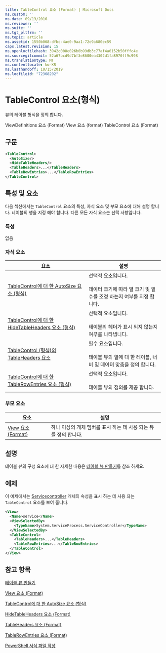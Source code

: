 ```yaml
---
title: TableControl 요소 (Format) | Microsoft Docs
ms.custom: ''
ms.date: 09/13/2016
ms.reviewer: ''
ms.suite: ''
ms.tgt_pltfrm: ''
ms.topic: article
ms.assetid: 1550b068-dfbc-4ae0-9aa1-72c9a680ec59
caps.latest.revision: 15
ms.openlocfilehash: 3942c008e026b0b99db3c77af4a0152b50fffc4e
ms.sourcegitcommit: 52a67bcd9d7bf3e8600ea4302d1fa8970ff9c998
ms.translationtype: MT
ms.contentlocale: ko-KR
ms.lasthandoff: 10/15/2019
ms.locfileid: "72368202"
---
```

# <a name="tablecontrol-element-format"></a>TableControl 요소(형식)

뷰의 테이블 형식을 정의 합니다.

ViewDefinitions 요소 (Format) View 요소 (format) TableControl 요소 (Format)

## <a name="syntax"></a>구문

```xml
<TableControl>
  <AutoSize/>
  <HideTableHeaders/>
  <TableHeaders>...</TableHeaders>
  <TableRowEntries>...</TableRowEntries>
</TableControl>

```

## <a name="attributes-and-elements"></a>특성 및 요소

다음 섹션에서는 `TableControl` 요소의 특성, 자식 요소 및 부모 요소에 대해 설명 합니다. 테이블의 행을 지정 해야 합니다. 다른 모든 자식 요소는 선택 사항입니다.

### <a name="attributes"></a>특성

없음

### <a name="child-elements"></a>자식 요소

|요소|설명|
|-------------|-----------------|
|[TableControl에 대 한 AutoSize 요소 (형식)](./autosize-element-for-tablecontrol-format.md)|선택적 요소입니다.<br /><br /> 데이터 크기에 따라 열 크기 및 열 수를 조정 하는지 여부를 지정 합니다.|
|[TableControl에 대 한 HideTableHeaders 요소 (형식)](./hidetableheaders-element-format.md)|선택적 요소입니다.<br /><br /> 테이블의 헤더가 표시 되지 않는지 여부를 나타냅니다.|
|[TableControl (형식)의 TableHeaders 요소](./tableheaders-element-format.md)|필수 요소입니다.<br /><br /> 테이블 뷰의 열에 대 한 레이블, 너비 및 데이터 맞춤을 정의 합니다.|
|[TableControl에 대 한 TableRowEntries 요소 (형식)](./tablerowentries-element-for-tablecontrol-format.md)|선택적 요소입니다.<br /><br /> 테이블 뷰의 정의를 제공 합니다.|

### <a name="parent-elements"></a>부모 요소

|요소|설명|
|-------------|-----------------|
|[View 요소 (Format)](./view-element-format.md)|하나 이상의 개체 멤버를 표시 하는 데 사용 되는 뷰를 정의 합니다.|

## <a name="remarks"></a>설명

테이블 뷰의 구성 요소에 대 한 자세한 내용은 [테이블 뷰 만들기](./creating-a-table-view.md)를 참조 하세요.

## <a name="example"></a>예제

이 예제에서는 [Servicecontroller](/dotnet/api/System.ServiceProcess.ServiceController) 개체의 속성을 표시 하는 데 사용 되는 `TableControl` 요소를 보여 줍니다.

```xml
<View>
  <Name>service</Name>
  <ViewSelectedBy>
    <TypeName>System.ServiceProcess.ServiceController</TypeName>
  </ViewSelectedBy>
  <TableControl>
    <TableHeaders>...</TableHeaders>
    <TableRowEntries>...</TableRowEntries>
  </TableControl>
</View>

```

## <a name="see-also"></a>참고 항목

[테이블 뷰 만들기](./creating-a-table-view.md)

[View 요소 (Format)](./view-element-format.md)

[TableControl에 대 한 AutoSize 요소 (형식)](./autosize-element-for-tablecontrol-format.md)

[HideTableHeaders 요소 (Format)](./hidetableheaders-element-format.md)

[TableHeaders 요소 (Format)](./tableheaders-element-format.md)

[TableRowEntries 요소 (Format)](./tablerowentries-element-for-tablecontrol-format.md)

[PowerShell 서식 파일 작성](./writing-a-powershell-formatting-file.md)
